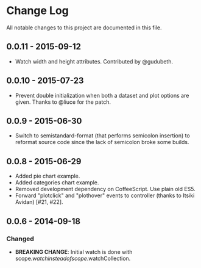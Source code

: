 # Change Log

All notable changes to this project are documented in this file.


## 0.0.11 - 2015-09-12

* Watch width and height attributes. Contributed by @gudubeth.



## 0.0.10 - 2015-07-23

* Prevent double initialization when both a dataset and plot options are given. Thanks to @liuce for
  the patch.


## 0.0.9 - 2015-06-30

* Switch to semistandard-format (that performs semicolon insertion) to reformat source code since
  the lack of semicolon broke some builds.


## 0.0.8 - 2015-06-29

* Added pie chart example.
* Added categories chart example.
* Removed development dependency on CoffeeScript. Use plain old ES5.
* Forward "plotclick" and "plothover" events to controller (thanks to Itsiki Avidan) [#21, #22].


## 0.0.6 - 2014-09-18

### Changed

* __BREAKING CHANGE__: Initial watch is done with scope.$watch instead of scope.$watchCollection.
